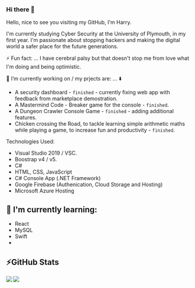 ### Hi there 👋

Hello, nice to see you visiting my GitHub, I'm Harry. 

I'm currently studying Cyber Security at the University of Plymouth, in my first year. I'm passionate about stopping hackers and making the digital world a safer place for the future generations.

⚡ Fun fact: ... I have cerebral palsy but that doesn't stop me from love what I'm doing and being optimistic.

🔭 I’m currently working on / my prjects are: ... :arrow_down:

* A security dashboard - `finished` - currently fixing web app with feedback from marketplace demostration.
* A Mastermind Code - Breaker game for the console - `finished`.
* A Dungeon Crawler Console Game - `finished` - adding additional features.
* Chicken crossing the Road, to tackle learning simple arithmetic maths while playing a game, to increase fun and productivity - `finished`.

Technologies Used:

* Visual Studio 2019 / VSC.
* Boostrap v4 / v5.
* C#
* HTML, CSS, JavaScript
* C# Console App (.NET Framework)
* Google Firebase (Authenication, Cloud Storage and Hosting)
* Microsoft Azure Hosting

## 🌱 I'm currently learning:

* React
* MySQL
* Swift
* 
## ⚡GitHub Stats
<!-- Stats -->
<!-- Credit to https://github.com/anuraghazra/github-readme-stats -->
<div>
    <img align="left" src="https://github-readme-stats.vercel.app/api?username=Parker06&count_private=true&show_icons=true&theme=algolia " />
    <img align="left" src="https://github-readme-stats.vercel.app/api/top-langs/?username=Parker06&langs_count=5&theme=algolia " />
</div>


<!--
**harry-parker6/harry-parker6** is a ✨ _special_ ✨ repository because its `README.md` (this file) appears on your GitHub profile.

Here are some ideas to get you started:

- 🔭 I’m currently working on ...
- 🌱 I’m currently learning ...
- 👯 I’m looking to collaborate on ...
- 🤔 I’m looking for help with ...
- 💬 Ask me about ...
- 📫 How to reach me: ...
- 😄 Pronouns: ...
- ⚡ Fun fact: ...
-->

